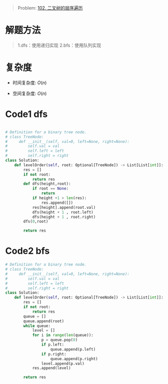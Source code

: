 > Problem: [102. 二叉树的层序遍历](https://leetcode.cn/problems/binary-tree-level-order-traversal/description/)

# 解题方法

> 1.dfs：使用递归实现
> 2.bfs：使用队列实现

# 复杂度

- 时间复杂度: $O(n)$

- 空间复杂度: $O(n)$

# Code1 dfs

```Python []

# Definition for a binary tree node.
# class TreeNode:
#     def __init__(self, val=0, left=None, right=None):
#         self.val = val
#         self.left = left
#         self.right = right
class Solution:
    def levelOrder(self, root: Optional[TreeNode]) -> List[List[int]]:
        res = []
        if not root:
            return res
        def dfs(height,root):
            if root == None:
                return
            if height +1 > len(res):
                res.append([])
            res[height].append(root.val)
            dfs(height + 1 , root.left)
            dfs(height + 1 , root.right)
        dfs(0,root)

        return res

```

# Code2 bfs

```Python []
# Definition for a binary tree node.
# class TreeNode:
#     def __init__(self, val=0, left=None, right=None):
#         self.val = val
#         self.left = left
#         self.right = right
class Solution:
    def levelOrder(self, root: Optional[TreeNode]) -> List[List[int]]:
        res = []
        if not root:
            return res
        queue = []
        queue.append(root)
        while queue:
            level = []
            for i in range(len(queue)):
                p = queue.pop(0)
                if p.left:
                    queue.append(p.left)
                if p.right:
                    queue.append(p.right)
                level.append(p.val)
            res.append(level)

        return res

```
